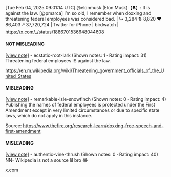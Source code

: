 [Tue Feb 04, 2025 09:01:14 UTC] @elonmusk (Elon Musk)【𝗕】: It is against the law. [@pmarca] I’m so old, I remember when doxxing and threatening federal employees was considered bad. | ↳ 3,284 ⇅ 8,820 ♥ 86,403 🡕 37,720,724 | Twitter for iPhone | birdwatch | https://x.com/_/status/1886701536648044608

#### NOT MISLEADING

[[view note]](https://x.com/i/birdwatch/n/1886731197885108590) - ecstatic-root-lark (Shown notes: 1 · Rating impact: 31)
Threatening federal employees IS against the law. 

https://en.m.wikipedia.org/wiki/Threatening_government_officials_of_the_United_States

#### MISLEADING

[[view note]](https://x.com/i/birdwatch/n/1886714632473055467) - remarkable-isle-snowfinch (Shown notes: 0 · Rating impact: 4)
Publishing the names of federal employees is protected under the First Amendment except in very limited circumstances or due to specific state laws, which do not apply in this instance.

Source:
https://www.thefire.org/research-learn/doxxing-free-speech-and-first-amendment

#### MISLEADING

[[view note]](https://x.com/i/birdwatch/n/1886791831083495867) - authentic-vine-thrush (Shown notes: 0 · Rating impact: 40)
NN- Wikipedia is not a source lil bro 😂 

x.com
